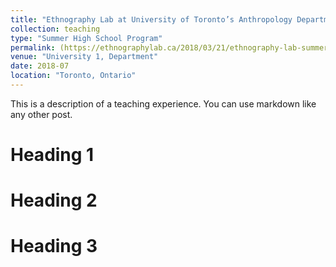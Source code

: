 ```yaml
---
title: "Ethnography Lab at University of Toronto’s Anthropology Department"
collection: teaching
type: "Summer High School Program"
permalink: (https://ethnographylab.ca/2018/03/21/ethnography-lab-summer-high-school-program-2018/)
venue: "University 1, Department"
date: 2018-07
location: "Toronto, Ontario"
---
```


This is a description of a teaching experience. You can use markdown like any other post.

Heading 1
======

Heading 2
======

Heading 3
======
